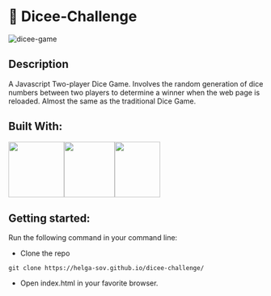 # 🎲 Dicee-Challenge

![dicee-game](https://user-images.githubusercontent.com/60555164/170467021-9b3dba87-0dd8-4fc5-9dfd-d4208f2d78e3.PNG)

## Description
A Javascript Two-player Dice Game. Involves the random generation of dice numbers between two players to determine a winner when the web page is reloaded. Almost the same as the traditional Dice Game.

## Built With:
<img src="https://user-images.githubusercontent.com/60555164/170469881-f4bdcbaa-b2fb-4d7f-8d4b-66573df44897.png" width="110" height="110"><img src="https://user-images.githubusercontent.com/60555164/169992363-2bdde60a-3ce3-4bdc-86df-a795a4c3b072.png" width="100" height="110"><img src="https://user-images.githubusercontent.com/60555164/169992381-605c0895-5b5b-4006-a40c-2a6355d02f2a.png" width="90" height="110">

## Getting started:
Run the following command in your command line:
- Clone the repo
```
git clone https://helga-sov.github.io/dicee-challenge/
```
- Open index.html in your favorite browser.
